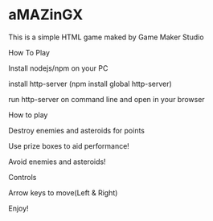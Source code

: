 # aMAZinGX

This is a simple HTML game maked by Game Maker Studio

How To Play 

Install nodejs/npm on your PC 

install http-server (npm install global http-server)


run http-server on command line and open in your browser 




How to play

Destroy enemies and asteroids for points

Use prize boxes to aid performance!

Avoid  enemies and asteroids!

Controls

Arrow keys to move(Left & Right)

Enjoy!



